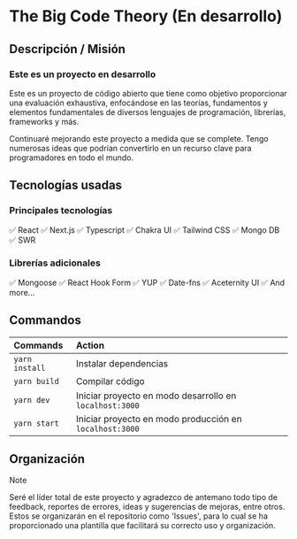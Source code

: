 # The Big Code Theory (En desarrollo)

## Descripción / Misión

### Este es un proyecto en desarrollo

Este es un proyecto de código abierto que tiene como objetivo proporcionar una evaluación exhaustiva, enfocándose en las teorías, fundamentos y elementos fundamentales de diversos lenguajes de programación, librerías, frameworks y más.

Continuaré mejorando este proyecto a medida que se complete. Tengo numerosas ideas que podrían convertirlo en un recurso clave para programadores en todo el mundo.

## Tecnologías usadas

### Principales tecnologías

✅ React
✅ Next.js
✅ Typescript
✅ Chakra UI
✅ Tailwind CSS
✅ Mongo DB
✅ SWR

### Librerías adicionales

✅ Mongoose
✅ React Hook Form
✅ YUP
✅ Date-fns
✅ Aceternity UI
✅ And more...

## Commandos

| Commands       | Action                                                  |
| :------------- | :------------------------------------------------------ |
| `yarn install` | Instalar dependencias                                   |
| `yarn build`   | Compilar código                                         |
| `yarn dev`     | Iniciar proyecto en modo desarrollo en `localhost:3000` |
| `yarn start`   | Iniciar proyecto en modo producción en `localhost:3000` |

## Organización

> [!NOTE]
> Seré el líder total de este proyecto y agradezco de antemano todo tipo de feedback, reportes de errores, ideas y sugerencias de mejoras, entre otros. Estos se organizarán en el repositorio como 'Issues', para lo cual se ha proporcionado una plantilla que facilitará su correcto uso y organización.

